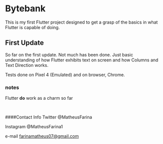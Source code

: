# Bytebank

This is my first Flutter project designed to get a grasp of the basics in what Flutter is capable of doing.


## First Update
So far on the first update. Not much has been done. Just basic understanding of how Flutter exhibits text on screen and how Columns and Text Direction works.

Tests done on Pixel 4 (Emulated) and on browser, Chrome.
### notes
Flutter <b>do</b> work as a charm so far

<br>

####Contact Info
Twitter @MatheusFarina

Instagram @MatheusFarina1

e-mail farinamatheus07@gmail.com

